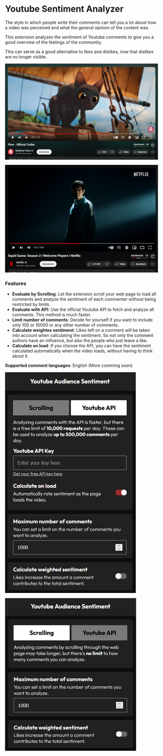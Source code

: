# Youtube Sentiment Analyzer

The style in which people write their comments can tell you a lot about how a video was perceived and what the general opinion of the content was.

This extension analyzes the sentiment of Youtube comments to give you a good overview of the feelings of the community.

This can serve as a good alternative to likes and dislikes, now that dislikes are no longer visible.

![Youtube Flow Trailer](images/readme1.png)

![Youtube Squid Games Trailer](images/readme2.png)

### Features

- **Evaluate by Scrolling**: Let the extension scroll your web page to load all comments and analyze the sentiment of each commenter without being restricted by limits.
- **Evaluate with API**: Use the official Youtube API to fetch and analyze all comments. This method is much faster.
- **Limit number of comments**: Decide for yourself if you want to include only 100 or 10000 or any other number of comments.
- **Calculate weightes sentiment**: Likes left on a comment will be taken into account when calculating the sentiment. So not only the comment authors have an influence, but also the people who just leave a like.
- **Calculate on load**: If you choose the API, you can have the sentiment calculated automatically when the video loads, without having to think about it.

**Supported comment languages**: English (More comming soon)

![Youtube Squid Games Trailer](images/readme3.png)

![Youtube Squid Games Trailer](images/readme4.png)
